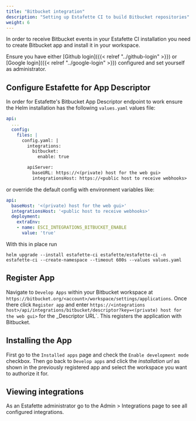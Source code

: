 ```yaml
---
title: "Bitbucket integration"
description: "Setting up Estafette CI to build Bitbucket repositories"
weight: 6
---
```


In order to receive Bitbucket events in your Estafette CI installation you need to create Bitbucket app and install it in your workspace.

Ensure you have either [Github login]({{< relref "../github-login" >}}) or [Google login]({{< relref "../google-login" >}}) configured and set yourself as administrator.

## Configure Estafette for App Descriptor

In order for Estafette's Bitbucket App Descriptor endpoint to work ensure the Helm installation has the following `values.yaml` values file:

```yaml
api:
  ...
  config:
    files: |
      config.yaml: |
        integrations:
          bitbucket:
            enable: true

        apiServer:
          baseURL: https://<(private) host for the web gui>
          integrationsHost: https://<public host to receive webhooks>
```

or override the default config with environment variables like:

```yaml
api:
  baseHost: '<(private) host for the web gui>'
  integrationsHost: '<public host to receive webhooks>'
  deployment:
    extraEnv:
    - name: ESCI_INTEGRATIONS_BITBUCKET_ENABLE
      value: 'true'
```

With this in place run

```
helm upgrade --install estafette-ci estafette/estafette-ci -n estafette-ci --create-namespace --timeout 600s --values values.yaml
```

## Register App

Navigate to `Develop Apps` within your Bitbucket workspace at `https://bitbucket.org/<account>/workspace/settings/applications`. Once there click `Register app` and enter `https://<integrations host>/api/integrations/bitbucket/descriptor?key=<(private) host for the web gui>` for the _Descriptor URL`. This registers the application with Bitbucket.

## Installing the App

First go to the `Installed apps` page and check the `Enable development mode` checkbox. Then go back to `Develop apps` and click the _installation url_ as shown in the previously registered app and select the workspace you want to authorize it for.

## Viewing integrations

As an Estafette administrator go to the Admin > Integrations page to see all configured integrations.